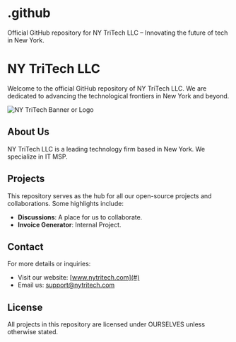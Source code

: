 # .github
Official GitHub repository for NY TriTech LLC – Innovating the future of tech in New York.

# NY TriTech LLC

Welcome to the official GitHub repository of NY TriTech LLC. We are dedicated to advancing the technological frontiers in New York and beyond.

![NY TriTech Banner or Logo](https://scontent-lax3-1.xx.fbcdn.net/v/t39.30808-6/368029449_10167849074520032_7616748513044405125_n.jpg?stp=dst-jpg_s960x960&_nc_cat=108&ccb=1-7&_nc_sid=52f669&_nc_ohc=mERLpIzNvXwAX-lClBo&_nc_ht=scontent-lax3-1.xx&oh=00_AfDNrGoKeanLRsWKH_wVN8uHXzQsbdJ9GI5X_I9nWiaRyw&oe=64F52181)

## About Us

NY TriTech LLC is a leading technology firm based in New York. We specialize in IT MSP.

## Projects

This repository serves as the hub for all our open-source projects and collaborations. Some highlights include:

- **Discussions**: A place for us to collaborate.
- **Invoice Generator**: Internal Project.

## Contact

For more details or inquiries:

- Visit our website: [www.nytritech.com](#)
- Email us: [support@nytritech.com](mailto:support@nytritech.com)

## License

All projects in this repository are licensed under OURSELVES unless otherwise stated.
